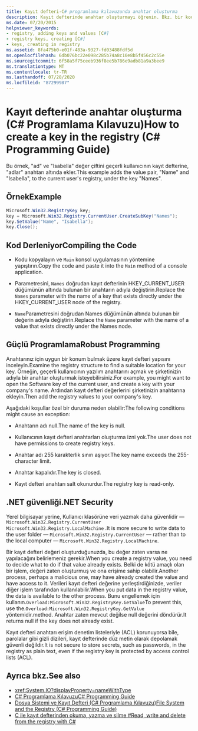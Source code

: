 ```yaml
---
title: Kayıt defteri-C# programlama kılavuzunda anahtar oluşturma
description: Kayıt defterinde anahtar oluşturmayı öğrenin. Bkz. bir kod örneği, yönergeleri derleme ve kullanılabilir ek kaynaklar.
ms.date: 07/20/2015
helpviewer_keywords:
- registry, adding keys and values [C#]
- registry keys, creating [C#]
- keys, creating in registry
ms.assetid: 8fa475b0-e01f-483a-9327-fd03488fdf5d
ms.openlocfilehash: 6db076bc22e098c285b74a8c10e8b5f456c2c55e
ms.sourcegitcommit: 6f58a5f75ceeb936f8ee5b786e9adb81a9a3bee9
ms.translationtype: MT
ms.contentlocale: tr-TR
ms.lasthandoff: 07/28/2020
ms.locfileid: "87299987"
---
```

# <a name="how-to-create-a-key-in-the-registry-c-programming-guide"></a><span data-ttu-id="a0ef5-104">Kayıt defterinde anahtar oluşturma (C# Programlama Kılavuzu)</span><span class="sxs-lookup"><span data-stu-id="a0ef5-104">How to create a key in the registry (C# Programming Guide)</span></span>
<span data-ttu-id="a0ef5-105">Bu örnek, "ad" ve "Isabella" değer çiftini geçerli kullanıcının kayıt defterine, "adlar" anahtarı altında ekler.</span><span class="sxs-lookup"><span data-stu-id="a0ef5-105">This example adds the value pair, "Name" and "Isabella", to the current user's registry, under the key "Names".</span></span>  
  
## <a name="example"></a><span data-ttu-id="a0ef5-106">Örnek</span><span class="sxs-lookup"><span data-stu-id="a0ef5-106">Example</span></span>  
  
```csharp  
Microsoft.Win32.RegistryKey key;  
key = Microsoft.Win32.Registry.CurrentUser.CreateSubKey("Names");  
key.SetValue("Name", "Isabella");  
key.Close();  
```  
  
## <a name="compiling-the-code"></a><span data-ttu-id="a0ef5-107">Kod Derleniyor</span><span class="sxs-lookup"><span data-stu-id="a0ef5-107">Compiling the Code</span></span>  
  
- <span data-ttu-id="a0ef5-108">Kodu kopyalayın ve `Main` konsol uygulamasının yöntemine yapıştırın.</span><span class="sxs-lookup"><span data-stu-id="a0ef5-108">Copy the code and paste it into the `Main` method of a console application.</span></span>  
  
- <span data-ttu-id="a0ef5-109">Parametresini, `Names` doğrudan kayıt defterinin HKEY_CURRENT_USER düğümünün altında bulunan bir anahtarın adıyla değiştirin.</span><span class="sxs-lookup"><span data-stu-id="a0ef5-109">Replace the `Names` parameter with the name of a key that exists directly under the HKEY_CURRENT_USER node of the registry.</span></span>  
  
- <span data-ttu-id="a0ef5-110">`Name`Parametresini doğrudan Names düğümünün altında bulunan bir değerin adıyla değiştirin.</span><span class="sxs-lookup"><span data-stu-id="a0ef5-110">Replace the `Name` parameter with the name of a value that exists directly under the Names node.</span></span>  
  
## <a name="robust-programming"></a><span data-ttu-id="a0ef5-111">Güçlü Programlama</span><span class="sxs-lookup"><span data-stu-id="a0ef5-111">Robust Programming</span></span>  
 <span data-ttu-id="a0ef5-112">Anahtarınız için uygun bir konum bulmak üzere kayıt defteri yapısını inceleyin.</span><span class="sxs-lookup"><span data-stu-id="a0ef5-112">Examine the registry structure to find a suitable location for your key.</span></span> <span data-ttu-id="a0ef5-113">Örneğin, geçerli kullanıcının yazılım anahtarını açmak ve şirketinizin adıyla bir anahtar oluşturmak isteyebilirsiniz.</span><span class="sxs-lookup"><span data-stu-id="a0ef5-113">For example, you might want to open the Software key of the current user, and create a key with your company's name.</span></span> <span data-ttu-id="a0ef5-114">Ardından kayıt defteri değerlerini şirketinizin anahtarına ekleyin.</span><span class="sxs-lookup"><span data-stu-id="a0ef5-114">Then add the registry values to your company's key.</span></span>  
  
 <span data-ttu-id="a0ef5-115">Aşağıdaki koşullar özel bir duruma neden olabilir:</span><span class="sxs-lookup"><span data-stu-id="a0ef5-115">The following conditions might cause an exception:</span></span>  
  
- <span data-ttu-id="a0ef5-116">Anahtarın adı null.</span><span class="sxs-lookup"><span data-stu-id="a0ef5-116">The name of the key is null.</span></span>  
  
- <span data-ttu-id="a0ef5-117">Kullanıcının kayıt defteri anahtarları oluşturma izni yok.</span><span class="sxs-lookup"><span data-stu-id="a0ef5-117">The user does not have permissions to create registry keys.</span></span>  
  
- <span data-ttu-id="a0ef5-118">Anahtar adı 255 karakterlik sınırı aşıyor.</span><span class="sxs-lookup"><span data-stu-id="a0ef5-118">The key name exceeds the 255-character limit.</span></span>  
  
- <span data-ttu-id="a0ef5-119">Anahtar kapalıdır.</span><span class="sxs-lookup"><span data-stu-id="a0ef5-119">The key is closed.</span></span>  
  
- <span data-ttu-id="a0ef5-120">Kayıt defteri anahtarı salt okunurdur.</span><span class="sxs-lookup"><span data-stu-id="a0ef5-120">The registry key is read-only.</span></span>  
  
## <a name="net-security"></a><span data-ttu-id="a0ef5-121">.NET güvenliği</span><span class="sxs-lookup"><span data-stu-id="a0ef5-121">.NET Security</span></span>  
 <span data-ttu-id="a0ef5-122">Yerel bilgisayar yerine, Kullanıcı klasörüne veri yazmak daha güvenlidir — `Microsoft.Win32.Registry.CurrentUser` `Microsoft.Win32.Registry.LocalMachine` .</span><span class="sxs-lookup"><span data-stu-id="a0ef5-122">It is more secure to write data to the user folder — `Microsoft.Win32.Registry.CurrentUser` — rather than to the local computer — `Microsoft.Win32.Registry.LocalMachine`.</span></span>  
  
 <span data-ttu-id="a0ef5-123">Bir kayıt defteri değeri oluşturduğunuzda, bu değer zaten varsa ne yapılacağını belirlemeniz gerekir.</span><span class="sxs-lookup"><span data-stu-id="a0ef5-123">When you create a registry value, you need to decide what to do if that value already exists.</span></span> <span data-ttu-id="a0ef5-124">Belki de kötü amaçlı olan bir işlem, değeri zaten oluşturmuş ve ona erişime sahip olabilir.</span><span class="sxs-lookup"><span data-stu-id="a0ef5-124">Another process, perhaps a malicious one, may have already created the value and have access to it.</span></span> <span data-ttu-id="a0ef5-125">Verileri kayıt defteri değerine yerleştirdiğinizde, veriler diğer işlem tarafından kullanılabilir.</span><span class="sxs-lookup"><span data-stu-id="a0ef5-125">When you put data in the registry value, the data is available to the other process.</span></span> <span data-ttu-id="a0ef5-126">Bunu engellemek için kullanın.`Overload:Microsoft.Win32.RegistryKey.GetValue`</span><span class="sxs-lookup"><span data-stu-id="a0ef5-126">To prevent this, use the.`Overload:Microsoft.Win32.RegistryKey.GetValue`</span></span> <span data-ttu-id="a0ef5-127">yöntemidir.</span><span class="sxs-lookup"><span data-stu-id="a0ef5-127">method.</span></span> <span data-ttu-id="a0ef5-128">Anahtar zaten mevcut değilse null değerini döndürür.</span><span class="sxs-lookup"><span data-stu-id="a0ef5-128">It returns null if the key does not already exist.</span></span>  
  
 <span data-ttu-id="a0ef5-129">Kayıt defteri anahtarı erişim denetim listeleriyle (ACL) korunuyorsa bile, parolalar gibi gizli dizileri, kayıt defterinde düz metin olarak depolamak güvenli değildir.</span><span class="sxs-lookup"><span data-stu-id="a0ef5-129">It is not secure to store secrets, such as passwords, in the registry as plain text, even if the registry key is protected by access control lists (ACL).</span></span>  
  
## <a name="see-also"></a><span data-ttu-id="a0ef5-130">Ayrıca bkz.</span><span class="sxs-lookup"><span data-stu-id="a0ef5-130">See also</span></span>

- <xref:System.IO?displayProperty=nameWithType>
- [<span data-ttu-id="a0ef5-131">C# Programlama Kılavuzu</span><span class="sxs-lookup"><span data-stu-id="a0ef5-131">C# Programming Guide</span></span>](../index.md)
- [<span data-ttu-id="a0ef5-132">Dosya Sistemi ve Kayıt Defteri (C# Programlama Kılavuzu)</span><span class="sxs-lookup"><span data-stu-id="a0ef5-132">File System and the Registry (C# Programming Guide)</span></span>](./index.md)
- [<span data-ttu-id="a0ef5-133">C ile kayıt defterinden okuma, yazma ve silme #</span><span class="sxs-lookup"><span data-stu-id="a0ef5-133">Read, write and delete from the registry with C#</span></span>](https://www.codeproject.com/Articles/3389/Read-write-and-delete-from-registry-with-C)
